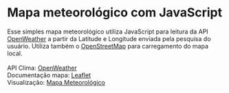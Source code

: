 # Mapa meteorológico com JavaScript
Esse simples mapa meteorológico utiliza JavaScript para leitura da API <a target="_blank" href="https://openweathermap.org/">OpenWeather</a> a partir da Latitude e Longitude enviada pela pesquisa do usuário. Utiliza também o <a target="_blank" href="https://www.openstreetmap.org/">OpenStreetMap</a> para carregamento do mapa local.<br><br>
API Clima: <a target="_blank" href="https://openweathermap.org/">OpenWeather</a><br>
Documentação mapa: <a target="_blank"  href="https://leafletjs.com/">Leaflet</a><br>
Visualização: <a target="_blank"  href="https://jmarcosmg.github.io/mapa_meteorologico/index.html">Mapa Meteorológico</a>
